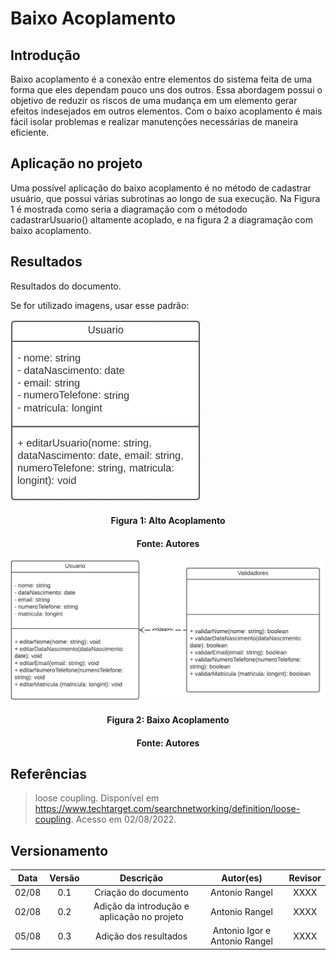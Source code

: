# Baixo Acoplamento

## Introdução

Baixo acoplamento é a conexão entre elementos do sistema feita de uma forma que eles dependam pouco uns dos outros. Essa abordagem possui o objetivo de reduzir os riscos de uma mudança em um elemento gerar efeitos indesejados em outros elementos. Com o baixo acoplamento é mais fácil isolar problemas e realizar manutenções necessárias de maneira eficiente.

## Aplicação no projeto

Uma possível aplicação do baixo acoplamento é no método de cadastrar usuário, que possui várias subrotinas ao longo de sua execução. Na Figura 1 é mostrada como seria a diagramação com o métododo cadastrarUsuario() altamente acoplado, e na figura 2 a diagramação com baixo acoplamento. 

## Resultados

Resultados do documento.

Se for utilizado imagens, usar esse padrão:

![Nome da imagem](../assets/img/altoAcoplamento.png)
<h4 align = "center">Figura 1: Alto Acoplamento</h6>
<h4 align = "center">Fonte: Autores</h6>

![Nome da imagem](../assets/img/baixoAcoplamento.png)
<h4 align = "center">Figura 2: Baixo Acoplamento</h6>
<h4 align = "center">Fonte: Autores</h6>

## Referências

>loose coupling. Disponível em <https://www.techtarget.com/searchnetworking/definition/loose-coupling>. Acesso em 02/08/2022.

## Versionamento

| Data  | Versão |                     Descrição                      |  Autor(es)  | Revisor |
| :---: | :----: | :------------------------------------------------: | :---------: | :-----: |
| 02/08 |  0.1   |      Criação do documento                          |    Antonio Rangel     |  XXXX   |
| 02/08 |  0.2   |      Adição da introdução e aplicação no projeto   |    Antonio Rangel     |  XXXX   |
| 05/08 |  0.3   |      Adição dos resultados  |    Antonio Igor e Antonio Rangel     |  XXXX   |